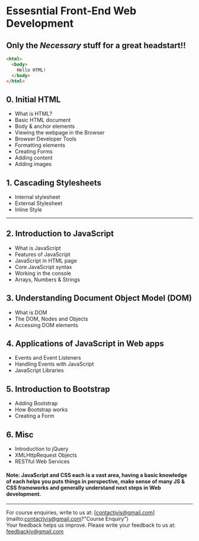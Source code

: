# Essesntial Front-End Web Development
## Only the *Necessary* stuff for a great headstart!!

 ```html
 <html>
   <body>
     Hello HTML!
   </body>
 </html>
 ```
## 0. Initial HTML
- What is HTML?
- Basic HTML document
- Body & anchor elements
- Viewing the webpage in the Browser
- Browser Developer Tools
- Formatting elements
- Creating Forms
- Adding content
- Adding images

## 1. Cascading Stylesheets
- Internal stylesheet
- External Stylesheet
- Inline Style

<hr>

## 2. Introduction to JavaScript
- What is JavaScript
- Features of JavaScript
- JavaScript in HTML page
- Core JavaScript syntax
- Working in the console
- Arrays, Numbers & Strings

## 3. Understanding Document Object Model (DOM)
- What is DOM
- The DOM, Nodes and Objects
- Accessing DOM elements

## 4. Applications of JavaScript in Web apps
- Events and Event Listeners
- Handling Events with JavaScript
- JavaScript Libraries

## 5. Introduction to Bootstrap
- Adding Bootstrap
- How Bootstrap works
- Creating a Form

## 6. Misc
- Introduction to jQuery
- XMLHttpRequest Objects
- RESTful Web Services

#### Note: JavaScript and CSS each is a vast area, having a basic knowledge of each helps you puts things in perspective, make sense of many JS & CSS frameworks and generally understand next steps in Web development.

<hr>

For course enquiries, write to us at: [contactjvis@gmail.com](mailto:contactjvis@gmail.com?"Course Enquiry")<br>
Your feedback helps us improve. Please write your feedback to us at: [feedbackjv@gmail.com](mailto:feedbackjv@gmail.com?subject=Feedback)
